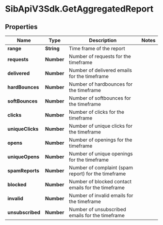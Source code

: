 # SibApiV3Sdk.GetAggregatedReport

## Properties
Name | Type | Description | Notes
------------ | ------------- | ------------- | -------------
**range** | **String** | Time frame of the report | 
**requests** | **Number** | Number of requests for the timeframe | 
**delivered** | **Number** | Number of delivered emails for the timeframe | 
**hardBounces** | **Number** | Number of hardbounces for the timeframe | 
**softBounces** | **Number** | Number of softbounces for the timeframe | 
**clicks** | **Number** | Number of clicks for the timeframe | 
**uniqueClicks** | **Number** | Number of unique clicks for the timeframe | 
**opens** | **Number** | Number of openings for the timeframe | 
**uniqueOpens** | **Number** | Number of unique openings for the timeframe | 
**spamReports** | **Number** | Number of complaint (spam report) for the timeframe | 
**blocked** | **Number** | Number of blocked contact emails for the timeframe | 
**invalid** | **Number** | Number of invalid emails for the timeframe | 
**unsubscribed** | **Number** | Number of unsubscribed emails for the timeframe | 


